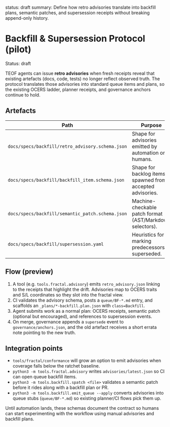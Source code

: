 <!-- markdownlint-disable MD013 -->
status: draft
summary: Define how retro advisories translate into backfill plans, semantic patches, and supersession receipts without breaking append-only history.

# Backfill & Supersession Protocol (pilot)

Status: draft

TEOF agents can issue **retro advisories** when fresh receipts reveal that
existing artefacts (docs, code, tests) no longer reflect observed truth. The
protocol translates those advisories into standard queue items and plans, so the
existing OCERS ladder, planner receipts, and governance anchors continue to hold.

## Artefacts

| Path | Purpose |
| --- | --- |
| `docs/specs/backfill/retro_advisory.schema.json` | Shape for advisories emitted by automation or humans. |
| `docs/specs/backfill/backfill_item.schema.json` | Shape for backlog items spawned from accepted advisories. |
| `docs/specs/backfill/semantic_patch.schema.json` | Machine-checkable patch format (AST/Markdown selectors). |
| `docs/specs/backfill/supersession.yaml` | Heuristics for marking predecessors superseded. |

## Flow (preview)

1. A tool (e.g. `tools.fractal.advisory`) emits `retro_advisory.json` linking to
   the receipts that highlight the drift. Advisories map to OCERS traits and S/L
   coordinates so they slot into the fractal view.
2. CI validates the advisory schema, posts a `queue/BF-*.md` entry, and
   scaffolds an `_plans/*-backfill.plan.json` with `class=Backfill`.
3. Agent submits work as a normal plan: OCERS receipts, semantic patch (optional
   but encouraged), and references to supersession events.
4. On merge, governance appends a `supersede` event to
   `governance/anchors.json`, and the old artefact receives a short errata note
   pointing to the new truth.

## Integration points

- `tools/fractal/conformance` will grow an option to emit advisories when
  coverage falls below the ratchet baseline.
- `python3 -m tools.fractal.advisory` writes `advisories/latest.json` so CI can
  open queue backfill items.
- `python3 -m tools.backfill.spatch <file>` validates a semantic patch before it
  rides along with a backfill plan or PR.
- `python3 -m tools.backfill.emit_queue --apply` converts advisories into queue
  stubs (`queue/BF-*.md`) so existing planner/CI flows pick them up.

Until automation lands, these schemas document the contract so humans can start
experimenting with the workflow using manual advisories and backfill plans.
